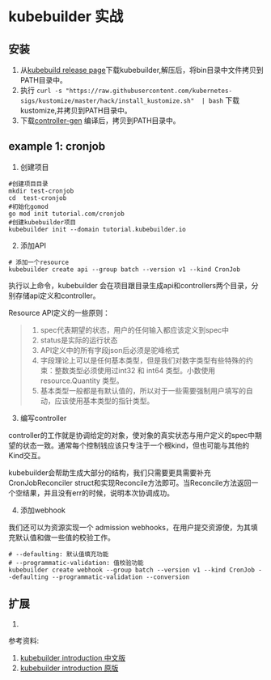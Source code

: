 # kubebuilder 实战

## 安装
1. 从[kubebuild release page](https://github.com/kubernetes-sigs/kubebuilder/releases)下载kubebuilder,解压后，将bin目录中文件拷贝到PATH目录中。
2. 执行 `curl -s "https://raw.githubusercontent.com/kubernetes-sigs/kustomize/master/hack/install_kustomize.sh"  | bash` 下载 kustomize,并拷贝到PATH目录中。
3. 下载[controller-gen](https://github.com/kubernetes-sigs/controller-tools/releases) 编译后，拷贝到PATH目录中。
## example 1: cronjob

1. 创建项目 

```shell
#创建项目目录
mkdir test-cronjob
cd  test-cronjob
#初始化gomod
go mod init tutorial.com/cronjob
#创建kubebuilder项目
kubebuilder init --domain tutorial.kubebuilder.io
```

2. 添加API

```shell
# 添加一个resource 
kubebuilder create api --group batch --version v1 --kind CronJob
```
执行以上命令，kubebuilder 会在项目跟目录生成api和controllers两个目录，分别存储api定义和controller。

Resource API定义的一些原则：
>
> 1. spec代表期望的状态，用户的任何输入都应该定义到spec中
> 2. status是实际的运行状态
> 3. API定义中的所有字段json后必须是驼峰格式
> 4. 字段理论上可以是任何基本类型，但是我们对数字类型有些特殊的约束：整数类型必须使用过int32 和 int64 类型。小数使用resource.Quantity 类型。
> 5. 基本类型一般都是有默认值的，所以对于一些需要强制用户填写的自动，应该使用基本类型的指针类型。

3. 编写controller

controller的工作就是协调给定的对象，使对象的真实状态与用户定义的spec中期望的状态一致。通常每个控制钱应该只专注于一个根kind，但也可能与其他的Kind交互。

kubebuilder会帮助生成大部分的结构，我们只需要更具需要补充CronJobReconciler struct和实现Reconcile方法即可。当Reconcile方法返回一个空结果，并且没有err的时候，说明本次协调成功。

4. 添加webhook 

我们还可以为资源实现一个 admission webhooks，在用户提交资源使，为其填充默认值和做一些值的校验工作。

```
# --defaulting: 默认值填充功能
# --programmatic-validation: 值校验功能
kubebuilder create webhook --group batch --version v1 --kind CronJob --defaulting --programmatic-validation --conversion

```


## 扩展

1. 

参考资料:
1. [kubebuilder introduction 中文版](https://cloudnative.to/kubebuilder/introduction.html)
2. [kubebuilder introduction 原版](https://book.kubebuilder.io/quick-start.html)